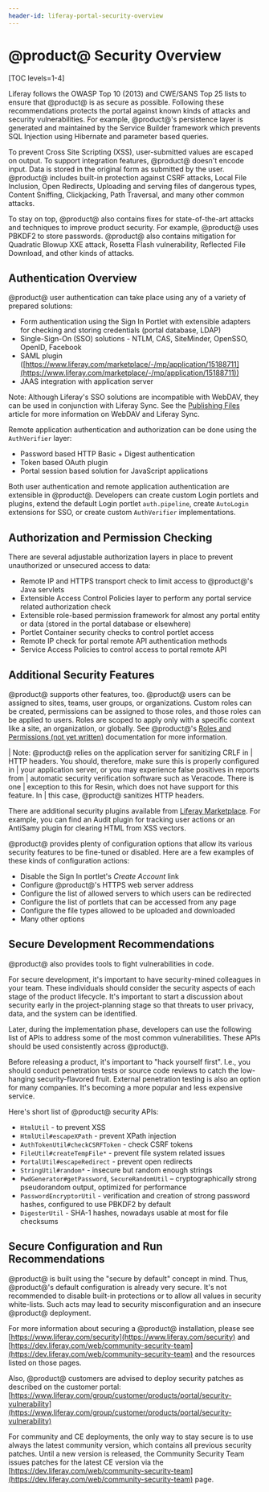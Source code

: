```yaml
---
header-id: liferay-portal-security-overview
---
```


# @product@ Security Overview

[TOC levels=1-4]

Liferay follows the OWASP Top 10 (2013) and CWE/SANS Top 25 lists to ensure
that @product@ is as secure as possible. Following these recommendations protects
the portal against known kinds of attacks and security vulnerabilities. For
example, @product@'s persistence layer is generated and maintained by the Service
Builder framework which prevents SQL Injection using Hibernate and parameter
based queries.

To prevent Cross Site Scripting (XSS), user-submitted values are escaped on
output. To support integration features, @product@ doesn't encode input. Data is
stored in the original form as submitted by the user. @product@ includes built-in
protection against CSRF attacks, Local File Inclusion, Open Redirects,
Uploading and serving files of dangerous types, Content Sniffing, Clickjacking,
Path Traversal, and many other common attacks.

To stay on top, @product@ also contains fixes for state-of-the-art attacks and
techniques to improve product security. For example, @product@ uses PBKDF2 to
store passwords. @product@ also contains mitigation for Quadratic Blowup XXE
attack, Rosetta Flash vulnerability, Reflected File Download, and other kinds
of attacks.

## Authentication Overview

@product@ user authentication can take place using any of a variety of prepared
solutions:

- Form authentication using the Sign In Portlet with extensible adapters for
  checking and storing credentials (portal database, LDAP)
- Single-Sign-On (SSO) solutions - NTLM, CAS, SiteMinder, OpenSSO, OpenID,
  Facebook
- SAML plugin
  ([https://www.liferay.com/marketplace/-/mp/application/15188711](https://www.liferay.com/marketplace/-/mp/application/15188711))
- JAAS integration with application server

Note: Although Liferay's SSO solutions are incompatible with WebDAV, they can
be used in conjunction with Liferay Sync. See the
[Publishing Files](/docs/7-0/user/-/knowledge_base/u/publishing-files) 
article for more information on WebDAV and Liferay Sync.

Remote application authentication and authorization can be done using the
`AuthVerifier` layer:

- Password based HTTP Basic + Digest authentication
- Token based OAuth plugin
- Portal session based solution for JavaScript applications

Both user authentication and remote application authentication are extensible
in @product@. Developers can create custom Login portlets and plugins, extend the
default Login portlet `auth.pipeline`, create `AutoLogin` extensions for SSO,
or create custom `AuthVerifier` implementations.

## Authorization and Permission Checking

There are several adjustable authorization layers in place to prevent
unauthorized or unsecured access to data:

- Remote IP and HTTPS transport check to limit access to @product@'s Java
  servlets
- Extensible Access Control Policies layer to perform any portal service
  related authorization check
- Extensible role-based permission framework for almost any portal entity or
  data (stored in the portal database or elsewhere)
- Portlet Container security checks to control portlet access
- Remote IP check for portal remote API authentication methods
- Service Access Policies to control access to portal remote API

## Additional Security Features

@product@ supports other features, too. @product@ users can be assigned to sites,
teams, user groups, or organizations. Custom roles can be created, permissions
can be assigned to those roles, and those roles can be applied to users. Roles
are scoped to apply only with a specific context like a site, an organization,
or globally. See @product@'s [Roles and Permissions (not yet written)]()
documentation for more information.

| Note: @product@ relies on the application server for sanitizing CRLF in
| HTTP headers. You should, therefore, make sure this is properly configured in
| your application server, or you may experience false positives in reports from
| automatic security verification software such as Veracode. There is one
| exception to this for Resin, which does not have support for this feature. In
| this case, @product@ sanitizes HTTP headers.

There are additional security plugins available from [Liferay Marketplace](https://www.liferay.com/marketplace). For example, you can find an
Audit plugin for tracking user actions or an AntiSamy plugin for clearing HTML
from XSS vectors.

@product@ provides plenty of configuration options that allow its various
security features to be fine-tuned or disabled. Here are a few examples of
these kinds of configuration actions:

- Disable the Sign In portlet's *Create Account* link
- Configure @product@'s HTTPS web server address
- Configure the list of allowed servers to which users can be redirected
- Configure the list of portlets that can be accessed from any page
- Configure the file types allowed to be uploaded and downloaded
- Many other options

## Secure Development Recommendations

@product@ also provides tools to fight vulnerabilities in code.

For secure development, it's important to have security-mined colleagues in
your team. These individuals should consider the security aspects of each stage
of the product lifecycle. It's important to start a discussion about security
early in the project-planning stage so that threats to user privacy, data, and
the system can be identified.

Later, during the implementation phase, developers can use the following list
of APIs to address some of the most common vulnerabilities. These APIs should
be used consistently across @product@.

Before releasing a product, it's important to "hack yourself first". I.e., you
should conduct penetration tests or source code reviews to catch the
low-hanging security-flavored fruit. External penetration testing is also an
option for many companies. It's becoming a more popular and less expensive
service.

Here's short list of @product@ security APIs:

- `HtmlUtil` - to prevent XSS
- `HtmlUtil#escapeXPath` - prevent XPath injection
- `AuthTokenUtil#checkCSRFToken` - check CSRF tokens
- `FileUtil#createTempFile*` - prevent file system related issues
- `PortalUtil#escapeRedirect` - prevent open redirects
- `StringUtil#random*` - insecure but random enough strings
- `PwdGenerator#getPassword`, `SecureRandomUtil` – cryptographically strong
  pseudorandom output, optimized for performance
- `PasswordEncryptorUtil` - verification and creation of strong password
  hashes, configured to use PBKDF2 by default
- `DigesterUtil` - SHA-1 hashes, nowadays usable at most for file checksums

## Secure Configuration and Run Recommendations

@product@ is built using the "secure by default" concept in mind. Thus,
@product@'s default configuration is already very secure. It's not recommended to
disable built-in protections or to allow all values in security white-lists.
Such acts may lead to security misconfiguration and an insecure @product@
deployment.

For more information about securing a @product@ installation, please see
[https://www.liferay.com/security](https://www.liferay.com/security) and
[https://dev.liferay.com/web/community-security-team](https://dev.liferay.com/web/community-security-team)
and the resources listed on those pages.

Also, @product@ customers are advised to deploy security patches as
described on the customer portal:
[https://www.liferay.com/group/customer/products/portal/security-vulnerability](https://www.liferay.com/group/customer/products/portal/security-vulnerability)

For community and CE deployments, the only way to stay secure is to use always
the latest community version, which contains all previous security patches.
Until a new version is released, the Community Security Team issues patches for
the latest CE version via the
[https://dev.liferay.com/web/community-security-team](https://dev.liferay.com/web/community-security-team)
page.
